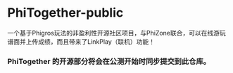 # PhiTogether-public
一个基于Phigros玩法的非盈利性开源社区项目，与PhiZone联合，可以在线游玩谱面并上传成绩，而且带来了LinkPlay（联机）功能！

### PhiTogether 的开源部分将会在公测开始时同步提交到此仓库。
